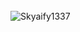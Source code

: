 <br>
<img align="center" src="https://github-readme-stats.vercel.app/api?username=Skyaify1337&show_icons=true&locale=en&theme=dark" alt="Skyaify1337" />
<!-- <p><img align="right" src="https://github-readme-stats.vercel.app/api/top-langs?username=Skyaify1337&show_icons=true&locale=en&layout=compact&theme=dark" alt="Skyaify1337" /></p> -->
<!-- <img align="center" src="https://github-readme-streak-stats.herokuapp.com/?user=Skyaify1337&theme=dark" alt="Skyaify1337" /> -->
